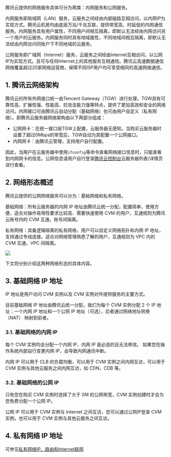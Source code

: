 腾讯云提供的网络服务具体可分为两类：内网服务和公网服务。

内网服务即局域网（LAN）服务，云服务之间经由内部链路互相访问，以内网IP为实现方式。腾讯云机房均由底层万兆/千兆互联，提供带宽高、时延低的内网通信服务。内网服务具有用户属性，不同用户间相互隔离，即默认无法经由内网访问另一个用户的云服务。内网服务同时具有地域属性，不同地域间相互隔离，即默认无法经由内网访问同账户下不同地域的云服务。

公网服务即广域网（Internet）服务，云服务之间经由Internet互相访问，以公网IP为实现方式。且可与任何Internet上的其他服务互相通信。腾讯云高速数据通信网络覆盖超过20家网络运营商，保障不同ISP用户均可享受相同的高速网络通信。

## 1. 腾讯云网络架构
腾讯云的所有外网接口统一由Tencent Gateway（TGW）进行处理，TGW具有可靠性高、扩展性强、性能高、抗攻击能力强等特点，提供了更加高效和安全的网络访问。内网接口可由腾讯云自动分配（基础网络）也可由用户自定义（私有网络）。即腾讯云服务器网络架构由以下两部分组成：
- 公网网卡：在统一接口层TGW上配置，云服务器无感知。当购买云服务器时设置了超过0Mbps的带宽后，TGW自动为其配置一个公网接口。
- 内网网卡：由腾讯云管理，支持用户自行配置。

因此，当用户在云服务器中使用`ifconfig`等命令查看网络接口信息时，只能查看到内网网卡的信息。公网信息请用户自行登录[腾讯云控制台](https://console.qcloud.com/)云服务器列表/详情页进行查看。

## 2.	网络形态概述

腾讯云提供的公网网络服务可以分为：基础网络和私有网络。

基础网络：所有云服务器的内网 IP 地址由腾讯云统一分配，配置简单，使用方便，适合对操作易用性要求比较高、需要快速使用 CVM 的用户，互通规则为腾讯云账号内的 CVM 互通，账号间隔离。

私有网络：具备逻辑隔离的私有网络，用户可以自定义网络拓扑和内网 IP 地址，支持通过专线连接。适合对网络管理熟悉了解的用户，互通规则为 VPC 内的 CVM 互通，VPC 间隔离。

![](//mccdn.qcloud.com/img567f8c4c0bd58.png)

下文将分别介绍这两种网络形态的具体内容。

## 3. 基础网络 IP 地址

IP 地址是用户访问 CVM 实例以及 CVM 实例对外提供服务的主要方式。

目前基础网络 IP 地址由腾讯云统一分配，我们为每个 CVM 实例分配 2 个 IP 地址：一个内网 IP 地址和一个公网 IP 地址（可选），后者通过网络地址转换 （NAT） 映射到前者。

### 3.1. 基础网络的内网 IP

每个 CVM 实例均会分配一个内网 IP，内网 IP 是必选的且无法修改。
如果您在操作系统内部自行变更内网 IP，会导致内网通讯中断。

内网 IP 可以用于 CLB 的负载均衡，可以用于 CVM 实例之间内网互访，可以用于 CVM 实例与其他云服务之间内网互访，如 CDN，CDB 等。

### 3.2. 基础网络的公网 IP

只有您在购买 CVM 实例时选择了大于 0M 的公网带宽，CVM 实例创建时才会为您免费分配一个公网 IP。

公网 IP 可以用于 CVM 实例与 Internet 之间互访，您可以通过公网IP登录 CVM 实例，也可以用于 CVM 实例与其他云服务之间互访。

## 4. 私有网络 IP 地址

可参见[私有网络IP、路由和Internet联网](/doc/product/215)


